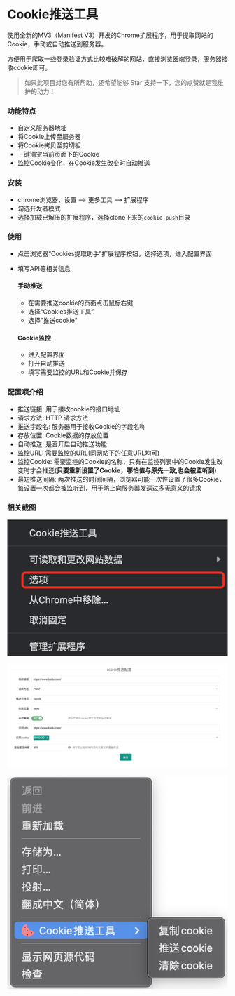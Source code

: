 # Cookie推送工具 

使用全新的MV3（Manifest V3）开发的Chrome扩展程序，用于提取网站的Cookie，手动或自动推送到服务器。

方便用于爬取一些登录验证方式比较难破解的网站，直接浏览器端登录，服务器接收cookie即可。

> 如果此项目对您有所帮助，还希望能够 Star 支持一下，您的点赞就是我维护的动力！

### 功能特点
* 自定义服务器地址
* 将Cookie上传至服务器
* 将Cookie拷贝至剪切板
* 一键清空当前页面下的Cookie
* 监控Cookie变化，在Cookie发生改变时自动推送

### 安装

* chrome浏览器，设置 --> 更多工具 --> 扩展程序
* 勾选开发者模式
* 选择加载已解压的扩展程序，选择clone下来的`cookie-push`目录

### 使用

* 点击浏览器“Cookies提取助手”扩展程序按钮，选择选项，进入配置界面
* 填写API等相关信息

  #### 手动推送

  - 在需要推送cookie的页面点击鼠标右键
  - 选择“Cookies推送工具”
  - 选择"推送cookie"

  #### Cookie监控

  - 进入配置界面
  - 打开自动推送
  - 填写需要监控的URL和Cookie并保存

### 配置项介绍

* 推送链接: 用于接收cookie的接口地址
* 请求方法: HTTP 请求方法
* 推送字段名: 服务器用于接收Cookie的字段名称
* 存放位置: Cookie数据的存放位置
* 自动推送: 是否开启自动推送功能
* 监控URL: 需要监控的URL(同网站下的任意URL均可)
* 监控Cookie: 需要监控的Cookie的名称，只有在监控列表中的Cookie发生改变时才会推送(**只要重新设置了Cookie，哪怕值与原先一致,也会被监听到**)
* 最短推送间隔: 两次推送的时间间隔，浏览器可能一次性设置了很多Cookie，每设置一次都会被监听到，用于防止向服务器发送过多无意义的请求

### 相关截图

![usage](./screenshot/entrance.png)

![usage](./screenshot/options.png)

![usage](./screenshot/operation.png)